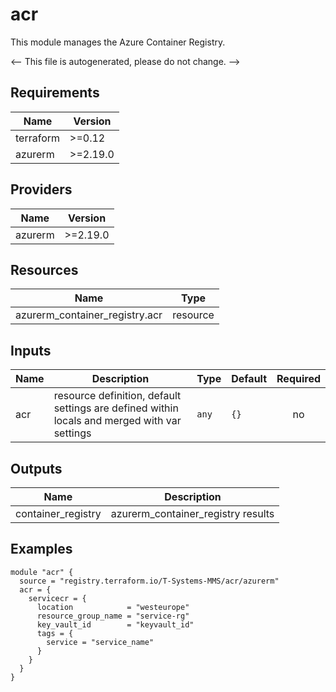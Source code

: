 <!-- BEGIN_TF_DOCS -->

# acr

This module manages the Azure Container Registry.

<-- This file is autogenerated, please do not change. -->

## Requirements

| Name      | Version  |
| --------- | -------- |
| terraform | >=0.12   |
| azurerm   | >=2.19.0 |

## Providers

| Name    | Version  |
| ------- | -------- |
| azurerm | >=2.19.0 |

## Resources

| Name                           | Type     |
| ------------------------------ | -------- |
| azurerm_container_registry.acr | resource |

## Inputs

| Name | Description                                                                                  | Type  | Default | Required |
| ---- | -------------------------------------------------------------------------------------------- | ----- | ------- | :------: |
| acr  | resource definition, default settings are defined within locals and merged with var settings | `any` | `{}`    |    no    |

## Outputs

| Name               | Description                        |
| ------------------ | ---------------------------------- |
| container_registry | azurerm_container_registry results |

## Examples

```hcl
module "acr" {
  source = "registry.terraform.io/T-Systems-MMS/acr/azurerm"
  acr = {
    servicecr = {
      location            = "westeurope"
      resource_group_name = "service-rg"
      key_vault_id        = "keyvault_id"
      tags = {
        service = "service_name"
      }
    }
  }
}
```

<!-- END_TF_DOCS -->
